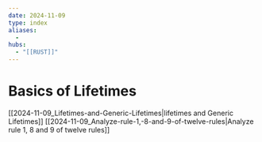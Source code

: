 ```yaml
---
date: 2024-11-09
type: index
aliases:
  -
hubs:
  - "[[RUST]]"
---
```


# Basics of Lifetimes

[[2024-11-09_Lifetimes-and-Generic-Lifetimes|lifetimes and Generic Lifetimes]]
[[2024-11-09_Analyze-rule-1,-8-and-9-of-twelve-rules|Analyze rule 1, 8 and 9 of twelve rules]]

